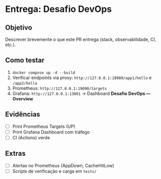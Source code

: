 # Entrega: Desafio DevOps

## Objetivo
Descrever brevemente o que este PR entrega (stack, observabilidade, CI, etc.).

## Como testar
1. `docker compose up -d --build`
2. Verificar endpoints via proxy: `http://127.0.0.1:18080/app1/hello` e `/app2/hello`
3. Prometheus: `http://127.0.0.1:19090/targets`
4. Grafana: `http://127.0.0.1:13001` → Dashboard **Desafio DevOps — Overview**

## Evidências
- [ ] Print Prometheus Targets (UP)
- [ ] Print Grafana Dashboard com tráfego
- [ ] CI (Actions) verde

## Extras
- [ ] Alertas no Prometheus (AppDown, CacheHitLow)
- [ ] Scripts de verificação e carga em `tests/`
